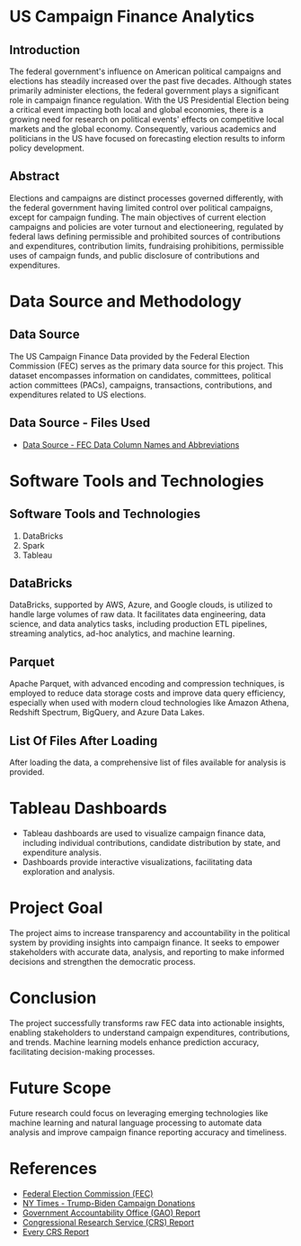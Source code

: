 # US Campaign Finance Analytics 

## Introduction
The federal government's influence on American political campaigns and elections has steadily increased over the past five decades. Although states primarily administer elections, the federal government plays a significant role in campaign finance regulation. With the US Presidential Election being a critical event impacting both local and global economies, there is a growing need for research on political events' effects on competitive local markets and the global economy. Consequently, various academics and politicians in the US have focused on forecasting election results to inform policy development.

## Abstract
Elections and campaigns are distinct processes governed differently, with the federal government having limited control over political campaigns, except for campaign funding. The main objectives of current election campaigns and policies are voter turnout and electioneering, regulated by federal laws defining permissible and prohibited sources of contributions and expenditures, contribution limits, fundraising prohibitions, permissible uses of campaign funds, and public disclosure of contributions and expenditures.

# Data Source and Methodology

## Data Source
The US Campaign Finance Data provided by the Federal Election Commission (FEC) serves as the primary data source for this project. This dataset encompasses information on candidates, committees, political action committees (PACs), campaigns, transactions, contributions, and expenditures related to US elections.

## Data Source - Files Used
- [Data Source - FEC Data Column Names and Abbreviations](https://www.fec.gov/campaign-finance-data/committee-summary-file-description/)

# Software Tools and Technologies

## Software Tools and Technologies
1. DataBricks
2. Spark
3. Tableau

## DataBricks
DataBricks, supported by AWS, Azure, and Google clouds, is utilized to handle large volumes of raw data. It facilitates data engineering, data science, and data analytics tasks, including production ETL pipelines, streaming analytics, ad-hoc analytics, and machine learning.

## Parquet
Apache Parquet, with advanced encoding and compression techniques, is employed to reduce data storage costs and improve data query efficiency, especially when used with modern cloud technologies like Amazon Athena, Redshift Spectrum, BigQuery, and Azure Data Lakes.

## List Of Files After Loading
After loading the data, a comprehensive list of files available for analysis is provided.

# Tableau Dashboards

- Tableau dashboards are used to visualize campaign finance data, including individual contributions, candidate distribution by state, and expenditure analysis.
- Dashboards provide interactive visualizations, facilitating data exploration and analysis.

# Project Goal

The project aims to increase transparency and accountability in the political system by providing insights into campaign finance. It seeks to empower stakeholders with accurate data, analysis, and reporting to make informed decisions and strengthen the democratic process.

# Conclusion

The project successfully transforms raw FEC data into actionable insights, enabling stakeholders to understand campaign expenditures, contributions, and trends. Machine learning models enhance prediction accuracy, facilitating decision-making processes.

# Future Scope

Future research could focus on leveraging emerging technologies like machine learning and natural language processing to automate data analysis and improve campaign finance reporting accuracy and timeliness.

# References
- [Federal Election Commission (FEC)](https://www.fec.gov/)
- [NY Times - Trump-Biden Campaign Donations](https://www.nytimes.com/interactive/2020/10/25/us/politics/trump-biden-campaign-donations.html)
- [Government Accountability Office (GAO) Report](https://www.gao.gov/assets/gao-20-66r.pdf)
- [Congressional Research Service (CRS) Report](https://crsreports.congress.gov/product/pdf/R/R45302)
- [Every CRS Report](https://www.everycrsreport.com/reports/R44318.html)
